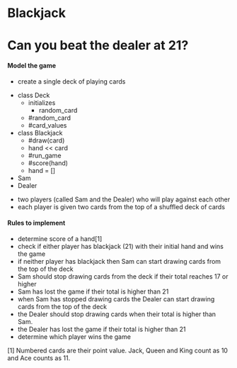 # Blackjack

Can you beat the dealer at 21?
======================================

#### Model the game
* create a single deck of playing cards
- class Deck
  - initializes 
    - random_card
  - #random_card
  - #card_values
- class Blackjack 
  -  #draw(card)
    -  hand << card
  -  #run_game
  -  #score(hand)
  -  hand = []
- Sam
- Dealer

* two players (called Sam and the Dealer) who will play against each other
* each player is given two cards from the top of a shuffled deck of cards

#### Rules to implement
* determine score of a hand[1]
* check if either player has blackjack (21) with their initial hand and wins the game
* if neither player has blackjack then Sam can start drawing cards from the top of the deck
* Sam should stop drawing cards from the deck if their total reaches 17 or higher
* Sam has lost the game if their total is higher than 21 
* when Sam has stopped drawing cards the Dealer can start drawing cards from the top of the deck
* the Dealer should stop drawing cards when their total is higher than Sam.
* the Dealer has lost the game if their total is higher than 21 
* determine which player wins the game

[1] Numbered cards are their point value. Jack, Queen and King count as 10 and Ace counts as 11.
